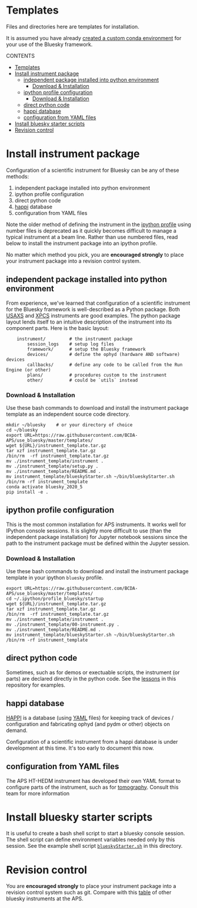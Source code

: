 # Templates

Files and directories here are templates for installation.

It is assumed you have already
[created a custom conda environment](/python_installation/README.md#quick-summary)
for your use of the Bluesky framework.

CONTENTS

- [Templates](#templates)
- [Install instrument package](#install-instrument-package)
  - [independent package installed into python environment](#independent-package-installed-into-python-environment)
    - [Download & Installation](#download--installation)
  - [ipython profile configuration](#ipython-profile-configuration)
    - [Download & Installation](#download--installation-1)
  - [direct python code](#direct-python-code)
  - [happi database](#happi-database)
  - [configuration from YAML files](#configuration-from-yaml-files)
- [Install bluesky starter scripts](#install-bluesky-starter-scripts)
- [Revision control](#revision-control)

# Install instrument package

Configuration of a scientific instrument for Bluesky can be any of these methods:

1. independent package installed into python environment
1. ipython profile configuration
1. direct python code
1. [happi](https://pcdshub.github.io/happi) database
1. configuration from YAML files

Note the older method of defining the instrument in the
[ipython profile](https://ipython.readthedocs.io/en/stable/config/intro.html#profiles)
using number files is deprecated as it quickly becomes difficult to manage
a typical instrument at a beam line.  Rather than use numbered files, read below to
install the instrument package into an ipython profile.

No matter which method you pick, you are **encouraged strongly** to place your
instrument package into a revision control system.

## independent package installed into python environment

From experience, we've learned that configuration of a scientific instrument
for the Bluesky framework is well-described as a Python package.  Both
[USAXS](https://github.com/APS-USAXS/ipython-usaxs/tree/master/profile_bluesky/startup/instrument)
and [XPCS](https://github.com/aps-8id-dys/ipython-8idiuser/tree/master/profile_bluesky/startup/instrument)
instruments are good examples.  The python package layout lends itself
to an intuitive description of the instrument into its component parts.  Here
is the basic layout:

```
    instrument/         # the instrument package
        session_logs    # setup log files
        framework/      # setup the Bluesky framework
        devices/        # define the ophyd (hardware AND software) devices
        callbacks/      # define any code to be called from the Run Engine (or other)
        plans/          # procedures custom to the instrument
        other/          # could be `utils` instead
```

### Download & Installation

Use these bash commands to download and install the instrument package
template as an independent source code directory.

```
mkdir ~/bluesky    # or your directory of choice
cd ~/bluesky
export URL=https://raw.githubusercontent.com/BCDA-APS/use_bluesky/master/templates/
wget ${URL}/instrument_template.tar.gz
tar xzf instrument_template.tar.gz
/bin/rm  -rf instrument_template.tar.gz
mv ./instrument_template/instrument .
mv ./instrument_template/setup.py .
mv ./instrument_template/README.md .
mv instrument_template/blueskyStarter.sh ~/bin/blueskyStarter.sh
/bin/rm -rf instrument_template
conda activate bluesky_2020_5
pip install -e .
```

## ipython profile configuration

This is the most common installation for APS instruments.  It works well
for IPython console sessions.  It is slightly more difficult to use (than the
independent package installation) for Jupyter notebook sessions since the path
to the instrument package must be defined within the Jupyter session.

### Download & Installation

Use these bash commands to download and install the instrument package
template in your ipython `bluesky` profile.

```
export URL=https://raw.githubusercontent.com/BCDA-APS/use_bluesky/master/templates/
cd ~/.ipython/profile_bluesky/startup
wget ${URL}/instrument_template.tar.gz
tar xzf instrument_template.tar.gz
/bin/rm  -rf instrument_template.tar.gz
mv ./instrument_template/instrument .
mv ./instrument_template/00-instrument.py .
mv ./instrument_template/README.md .
mv instrument_template/blueskyStarter.sh ~/bin/blueskyStarter.sh
/bin/rm -rf instrument_template
```

## direct python code

Sometimes, such as for demos or exectuable scripts, the instrument
(or parts) are declared directly in the python code.  See the
[lessons](/lessons/README.md) in this repository for examples.

## happi database

[HAPPI](https://pcdshub.github.io/happi) is a database (using
[YAML](https://yaml.org/) files) for keeping track of
devices / configuration and fabricating ophyd (and pydm or other) objects on demand.

Configuration of a scientific instrument from a happi database is
under development at this time.  It's too early to document this now.

## configuration from YAML files

The APS HT-HEDM instrument has developed their own YAML
format to configure parts of the instrument, such as for
[tomography](https://github.com/aps-ht-hedm/jupyter-ht-hedm/blob/master/seisidd/config/tomo_devices.yml).  Consult this team for more information


# Install bluesky starter scripts

It is useful to create a bash shell script to start a bluesky
console session.  The shell script can define environment variables
needed only by this session.  See the example shell script
[`blueskyStarter.sh`](/templates/blueskyStarter.sh) in this directory.

# Revision control

You are **encouraged strongly** to place your instrument package
into a revision control system such as git.  Compare with this
[table](https://github.com/BCDA-APS/use_bluesky/wiki#aps-list) of
other bluesky instruments at the APS.
